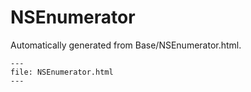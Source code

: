 
# NSEnumerator

Automatically generated from Base/NSEnumerator.html.

``` {raw} html
---
file: NSEnumerator.html
---
```
